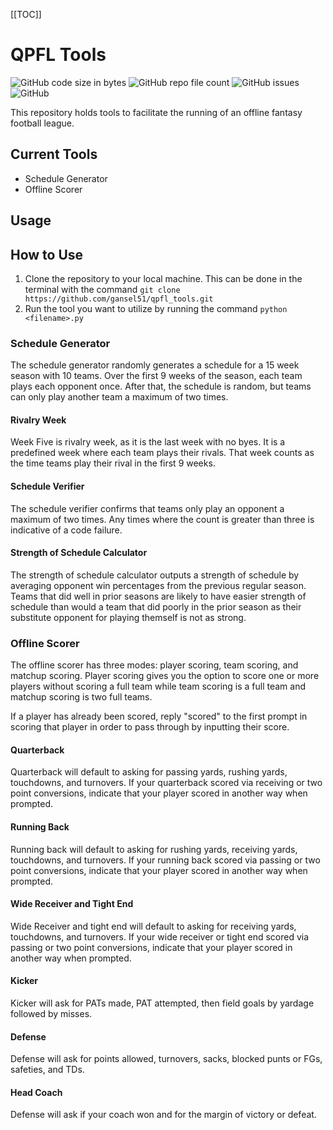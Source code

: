 [[TOC]]


# QPFL Tools

![GitHub code size in bytes](https://img.shields.io/github/languages/code-size/gansel51/qpfl_tools)
![GitHub repo file count](https://img.shields.io/github/directory-file-count/gansel51/qpfl_tools)
![GitHub issues](https://img.shields.io/github/issues-raw/gansel51/qpfl_tools)
![GitHub](https://img.shields.io/github/license/gansel51/qpfl_tools)

This repository holds tools to facilitate the running of an offline fantasy football league. 

## Current Tools

- Schedule Generator
- Offline Scorer

## Usage

## How to Use

1. Clone the repository to your local machine. This can be done in the terminal with the command `git clone https://github.com/gansel51/qpfl_tools.git`
2. Run the tool you want to utilize by running the command `python <filename>.py`

### Schedule Generator

The schedule generator randomly generates a schedule for a 15 week season with 10 teams. Over the first 9 weeks of the season, each team plays each opponent once. After that, the schedule is random, but teams can only play another team a maximum of two times. 

#### Rivalry Week

Week Five is rivalry week, as it is the last week with no byes. It is a predefined week where each team plays their rivals. That week counts as the time teams play their rival in the first 9 weeks.

#### Schedule Verifier

The schedule verifier confirms that teams only play an opponent a maximum of two times. Any times where the count is greater than three is indicative of a code failure.

#### Strength of Schedule Calculator

The strength of schedule calculator outputs a strength of schedule by averaging opponent win percentages from the previous regular season. Teams that did well in prior seasons are likely to have easier strength of schedule than would a team that did poorly in the prior season as their substitute opponent for playing themself is not as strong.


### Offline Scorer

The offline scorer has three modes: player scoring, team scoring, and matchup scoring. Player scoring gives you the option to score one or more players without scoring a full team while team scoring is a full team and matchup scoring is two full teams.

If a player has already been scored, reply "scored" to the first prompt in scoring that player in order to pass through by inputting their score.

#### Quarterback
Quarterback will default to asking for passing yards, rushing yards, touchdowns, and turnovers. If your quarterback scored via receiving or two point conversions, indicate that your player scored in another way when prompted.

#### Running Back
Running back will default to asking for rushing yards, receiving yards, touchdowns, and turnovers. If your running back scored via passing or two point conversions, indicate that your player scored in another way when prompted.

#### Wide Receiver and Tight End
Wide Receiver and tight end will default to asking for receiving yards, touchdowns, and turnovers. If your wide receiver or tight end scored via passing or two point conversions, indicate that your player scored in another way when prompted.

#### Kicker
Kicker will ask for PATs made, PAT attempted, then field goals by yardage followed by misses.

#### Defense
Defense will ask for points allowed, turnovers, sacks, blocked punts or FGs, safeties, and TDs.

#### Head Coach
Defense will ask if your coach won and for the margin of victory or defeat.
